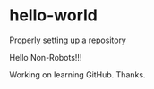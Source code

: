 # hello-world
Properly setting up a repository

Hello Non-Robots!!!

Working on learning GitHub. Thanks.
